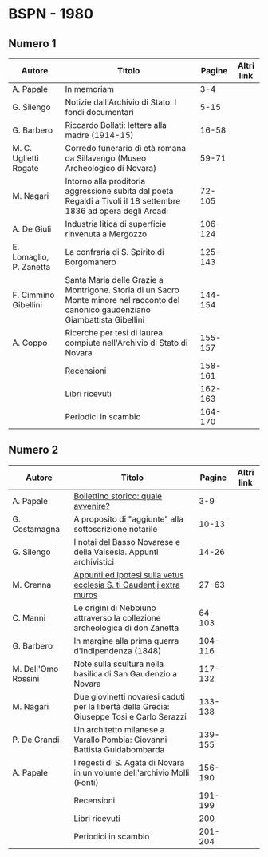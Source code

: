 # BSPN - 1980

## Numero 1

| Autore                  | Titolo                                                                                                                              | Pagine  | Altri link |
|-------------------------|-------------------------------------------------------------------------------------------------------------------------------------|---------|------------|
| A. Papale               | In memoriam                                                                                                                         | 3-4     |            |
| G. Silengo              | Notizie dall'Archivio di Stato. I fondi documentari                                                                                 | 5-15    |            |
| G. Barbero              | Riccardo Bollati: lettere alla madre (1914-15)                                                                                      | 16-58   |            |
| M. C. Uglietti Rogate   | Corredo funerario di età romana da Sillavengo (Museo Archeologico di Novara)                                                        | 59-71   |            |
| M. Nagari               | Intorno alla proditoria aggressione subita dal poeta Regaldi a Tivoli il 18 settembre 1836 ad opera degli Arcadi                    | 72-105  |            |
| A. De Giuli             | Industria litica di superficie rinvenuta a Mergozzo                                                                                 | 106-124 |            |
| E. Lomaglio, P. Zanetta | La confraria di S. Spirito di Borgomanero                                                                                           | 125-143 |            |
| F. Cimmino Gibellini    | Santa Maria delle Grazie a Montrigone. Storia di un Sacro Monte minore nel racconto del canonico gaudenziano Giambattista Gibellini | 144-154 |            |
| A. Coppo                | Ricerche per tesi di laurea compiute nell'Archivio di Stato di Novara                                                               | 155-157 |            |
|                         | Recensioni                                                                                                                          | 158-161 |            |
|                         | Libri ricevuti                                                                                                                      | 162-163 |            |
|                         | Periodici in scambio                                                                                                                | 164-170 |            |

## Numero 2

| Autore              | Titolo                                                                                                                   | Pagine  | Altri link |
|---------------------|--------------------------------------------------------------------------------------------------------------------------|---------|------------|
| A. Papale           | [Bollettino storico: quale avvenire?](http://www.ssno.it/SSN/ssn_ssn06.html)                                             | 3-9     |            |
| G. Costamagna       | A proposito di "aggiunte" alla sottoscrizione notarile                                                                   | 10-13   |            |
| G. Silengo          | I notai del Basso Novarese e della Valsesia. Appunti archivistici                                                        | 14-26   |            |
| M. Crenna           | [Appunti ed ipotesi sulla vetus ecclesia S. ti Gaudentij extra muros](https://en.calameo.com/read/004733128511ea5d03196) | 27-63   |            |
| C. Manni            | Le origini di Nebbiuno attraverso la collezione archeologica di don Zanetta                                              | 64-103  |            |
| G. Barbero          | In margine alla prima guerra d'Indipendenza (1848)                                                                       | 104-116 |            |
| M. Dell'Omo Rossini | Note sulla scultura nella basilica di San Gaudenzio a Novara                                                             | 117-132 |            |
| M. Nagari           | Due giovinetti novaresi caduti per la libertà della Grecia: Giuseppe Tosi e Carlo Serazzi                                | 133-138 |            |
| P. De Grandi        | Un architetto milanese a Varallo Pombia: Giovanni Battista Guidabombarda                                                 | 139-155 |            |
| A. Papale           | I regesti di S. Agata di Novara in un volume dell'archivio Molli (Fonti)                                                 | 156-190 |            |
|                     | Recensioni                                                                                                               | 191-199 |            |
|                     | Libri ricevuti                                                                                                           | 200     |            |
|                     | Periodici in scambio                                                                                                     | 201-204 |            |
